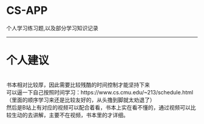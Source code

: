 # CS-APP
个人学习练习题,以及部分学习知识记录

----


<h1>个人建议</h1><br />
书本相对比较厚，因此需要比较残酷的时间控制才能坚持下来<br />
可以逼一下自己按照时间学习：https://www.cs.cmu.edu/~213/schedule.html （里面的顺序学习来还是比较友好的，从头撸到脚就太劝退了）<br />
然后是B站上有对应的视频可以配合着看，书本上实在看不懂的，通过视频可以比较生动的去讲解，主要不在视频，书本里的才详细。



